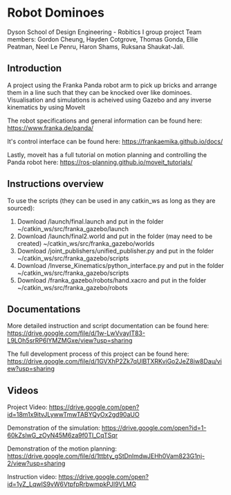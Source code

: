 # Robot Dominoes
Dyson School of Design Engineering - Robitics I group project
Team members: Gordon Cheung, Hayden Cotgrove, Thomas Gonda, Ellie Peatman, Neel Le Penru, Haron Shams, Ruksana Shaukat-Jali.

## Introduction
A project using the Franka Panda robot arm to pick up bricks and arrange them in a line such that they can be knocked over like dominoes. Visualisation and simulations is acheived using Gazebo and any inverse kinematics by using MoveIt

The robot specifications and general information can be found here: https://www.franka.de/panda/

It's control interface can be found here: https://frankaemika.github.io/docs/

Lastly, moveit has a full tutorial on motion planning and controlling the Panda robot here: https://ros-planning.github.io/moveit_tutorials/

## Instructions overview

To use the scripts (they can be used in any catkin_ws as long as they are sourced):

  1. Download /launch/final.launch and put in the folder ~/catkin_ws/src/franka_gazebo/launch
  2. Download /launch/final2.world and put in the folder (may need to be created) ~/catkin_ws/src/franka_gazebo/worlds
  3. Download /joint_publishers/unified_publisher.py and put in the folder ~/catkin_ws/src/franka_gazebo/scripts
  4. Download /Inverse_Kinematics/python_interface.py and put in the folder ~/catkin_ws/src/franka_gazebo/scripts
  5. Download /franka_gazebo/robots/hand.xacro and put in the folder ~/catkin_ws/src/franka_gazebo/robots

## Documentations

More detailed instruction and script documentation can be found here: https://drive.google.com/file/d/1w-LwVvaylT83-L9LOh5srRP6lYMZMGxe/view?usp=sharing

The full development process of this project can be found here: https://drive.google.com/file/d/1GVXhP2Zk7qUlBTXRKviGo2JeZ8iw8Dau/view?usp=sharing

## Videos
Project Video: https://drive.google.com/open?id=18m1x9itvJLywwTmwTABYQyOx2gd90aUO

Demonstration of the simulation: https://drive.google.com/open?id=1-60kZslwG_zOyN45M6za9f0Tl_CqTSqr

Demonstration of the motion planning: https://drive.google.com/file/d/1ttbty_gStDnlmdwJEHh0Vam823G1nj-2/view?usp=sharing

Instruction video: https://drive.google.com/open?id=1yZ_LqwIS9vW6VtpfpRrbwmpkPJI9VLMG
